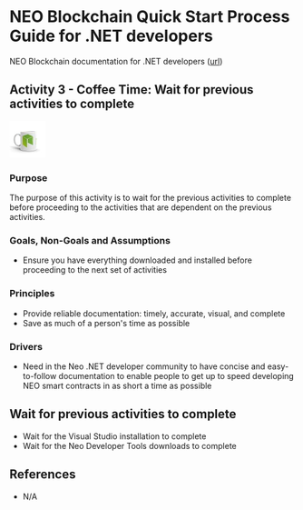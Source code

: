 # NEO Blockchain Quick Start Process Guide for .NET developers

NEO Blockchain documentation for .NET developers ([url](https://github.com/mwherman2000/neo-windocs/tree/master/windocs))

## Activity 3 - Coffee Time: Wait for previous activities to complete

![Coffee Time](./images/03-coffeetime-waitforprevactivities/blockchainstore-neomug64.jpg)

### Purpose

The purpose of this activity is to wait for the previous activities to complete before proceeding to the activities that are dependent on the previous activities.

### Goals, Non-Goals and Assumptions

* Ensure you have everything downloaded and installed before proceeding to the next set of activities

### Principles

* Provide reliable documentation: timely, accurate, visual, and complete
* Save as much of a person's time as possible

### Drivers

* Need in the Neo .NET developer community to have concise and easy-to-follow documentation to enable people to get up to speed developing NEO smart contracts in as short a time as possible

## Wait for previous activities to complete

* Wait for the Visual Studio installation to complete
* Wait for the Neo Developer Tools downloads to complete

## References

* N/A
